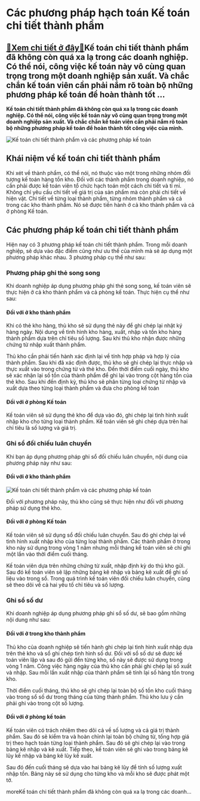 Các phương pháp hạch toán Kế toán chi tiết thành phẩm
=====================================================

[:gift:Xem chi tiết ở đây:gift:](https://hddtvn.com/cac-phuong-phap-hach-toan-ke-toan-chi-tiet-thanh-pham/)Kế toán chi tiết thành phẩm đã không còn quá xa lạ trong các doanh nghiệp. Có thể nói, công việc kế toán này vô cùng quan trọng trong một doanh nghiệp sản xuất. Và chắc chắn kế toán viên cần phải nắm rõ toàn bộ những phương pháp kế toán để hoàn thành tốt …
----------------------------------------------------------------------------------------------------------------------------------------------------------------------------------------------------------------------------------------------------------------

**Kế toán chi tiết thành phẩm đã không còn quá xa lạ trong các doanh nghiệp. Có thể nói, công việc kế toán này vô cùng quan trọng trong một doanh nghiệp sản xuất. Và chắc chắn kế toán viên cần phải nắm rõ toàn bộ những phương pháp kế toán để hoàn thành tốt công việc của mình.**


![Kế toán chi tiết thành phẩm và các phương pháp kế toán](https://hddtvn.com/wp-content/uploads/2021/01/GettyImages-1143537220-e9cddcef3d3c496d894beba9c421b980.jpg)


Khái niệm về kế toán chi tiết thành phẩm
----------------------------------------


Khi xét về thành phẩm, có thể nói, nó thuộc vào một trong những nhóm đối tượng kế toán hàng tồn kho. Đối với các thành phẩm trong doanh nghiệp, nó cần phải được kế toán viên tổ chức hạch toán một cách chi tiết và tỉ mỉ. Không chỉ yêu cầu chi tiết về giá trị của sản phẩm mà còn phải chi tiết về hiện vật. Chi tiết về từng loại thành phẩm, từng nhóm thành phẩm và cả trong các kho thành phẩm. Nó sẽ được tiến hành ở cả kho thành phẩm và cả ở phòng Kế toán.


Các phương pháp kế toán chi tiết thành phẩm
-------------------------------------------


Hiện nay có 3 phương pháp kế toán chi tiết thành phẩm. Trong mỗi doanh nghiệp, sẽ dựa vào đặc điểm cũng như ưu thế của mình mà sẽ áp dụng một phương pháp khác nhau. 3 phương pháp cụ thể như sau:


### Phương pháp ghi thẻ song song


Khi doanh nghiệp áp dụng phương pháp ghi thẻ song song, kế toán viên sẽ thực hiện ở cả kho thành phẩm và cả phòng kế toán. Thực hiện cụ thể như sau:


#### **Đối với ở kho thành phẩm**


Khi có thẻ kho hàng, thủ kho sẽ sử dụng thẻ này để ghi chép lại nhật ký hàng ngày. Nội dung về tình hình kho hàng, xuất, nhập và tồn kho hàng thành phẩm dựa trên chỉ tiêu số lượng. Sau khi thủ kho nhận được những chứng từ nhập xuất thành phẩm.


Thủ kho cần phải tiến hành xác định lại về tính hợp pháp và hợp lý của thành phẩm. Sau khi đã xác định được, thủ kho sẽ ghi chép lại thực nhập và thực xuất vào trong chứng từ và thẻ kho. Đến thời điểm cuối ngày, thủ kho sẽ xác nhận lại số tồn của thành phẩm để ghi lại vào trong cột hàng tồn của thẻ kho. Sau khi đến định kỳ, thủ kho sẽ phân từng loại chứng từ nhập và xuất dựa theo từng loại thành phẩm và đưa cho phòng kế toán


#### **Đối với ở phòng Kế toán**


Kế toán viên sẽ sử dụng thẻ kho để dựa vào đó, ghi chép lại tình hình xuất nhập kho cho từng loại thành phẩm. Kế toán viên sẽ ghi chép dựa trên hai chỉ tiêu là số lượng và giá trị.


### Ghi sổ đối chiếu luân chuyển


Khi bạn áp dụng phương pháp ghi sổ đối chiếu luân chuyển, nội dung của phương pháp này như sau:


#### **Đối với ở kho thành phẩm**


![Kế toán chi tiết thành phẩm và các phương pháp kế toán](https://hddtvn.com/wp-content/uploads/2021/01/inventory-management-techniques.jpg)


Đối với phương pháp này, thủ kho cũng sẽ thực hiện như đối với phương pháp sử dụng thẻ kho.


#### **Đối với ở phòng Kế toán**


Kế toán viên sẽ sử dụng sổ đối chiếu luân chuyển. Sau đó ghi chép lại về tình hình xuất nhập kho của từng loại thành phẩm. Các thành phẩm ở trong kho này sử dụng trong vòng 1 năm nhưng mỗi tháng kế toán viên sẽ chỉ ghi một lần vào thời điểm cuối tháng.


Kế toán viên dựa trên những chứng từ xuất, nhập định kỳ do thủ kho gửi. Sau đó kế toán viên sẽ lập những bảng kê nhập và bảng kê xuất để ghi số liệu vào trong sổ. Trong quá trình kế toán viên đối chiếu luân chuyển, cũng sẽ theo dõi về cả hai yếu tố chỉ tiêu và số lượng.


### Ghi sổ số dư


Khi doanh nghiệp áp dụng phương pháp ghi sổ số dư, sẽ bao gồm những nội dung như sau:


#### **Đối với ở trong kho thành phẩm**


Thủ kho của doanh nghiệp sẽ tiến hành ghi chép lại tình hình xuất nhập dựa trên thẻ kho và sổ ghi chép tình hình số dư. Đối với sổ số dư sẽ được kế toán viên lập và sau đó gửi đến từng kho, sổ này sẽ được sử dụng trong vòng 1 năm. Công việc hàng ngày của thủ kho cần phải ghi chép lại số xuất và nhập. Sau mỗi lần xuất nhập của thành phẩm sẽ tính lại số hàng tồn trong kho.


Thời điểm cuối tháng, thủ kho sẽ ghi chép lại toàn bộ số tồn kho cuối tháng vào trong sổ số dư trong tháng của từng thành phẩm. Thủ kho lưu ý cần phải ghi vào trong cột số lượng.


#### **Đối với ở phòng kế toán**


Kế toán viên có trách nhiệm theo dõi cả về số lượng và cả giá trị thành phẩm. Sau đó sẽ kiểm tra và hoàn chỉnh lại toàn bộ chứng từ, tổng hợp giá trị theo hạch toán từng loại thành phẩm. Sau đó sẽ ghi chép lại vào trong bảng kê nhập và kê xuất. Tiếp theo, kế toán viên sẽ ghi vào trong bảng kê lũy kế nhập và bảng kê lũy kế xuất.


Sau đó đến cuối tháng sẽ dựa vào hai bảng kê lũy để tính số lượng xuất nhập tồn. Bảng này sẽ sử dụng cho từng kho và mỗi kho sẽ được phát một tờ.


moreKế toán chi tiết thành phẩm đã không còn quá xa lạ trong các doanh…

